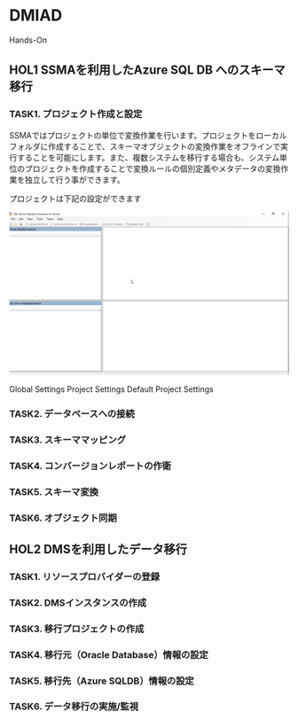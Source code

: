 # DMIAD
Hands-On

## HOL1 SSMAを利用したAzure SQL DB へのスキーマ移行

### TASK1. プロジェクト作成と設定
SSMAではプロジェクトの単位で変換作業を行います。プロジェクトをローカルフォルダに作成することで、スキーマオブジェクトの変換作業をオフラインで実行することを可能にします。また、複数システムを移行する場合も、システム単位のプロジェクトを作成することで変換ルールの個別定義やメタデータの変換作業を独立して行う事ができます。

プロジェクトは下記の設定ができます


![Startup](https://github.com/aki11-2/DMIAD/blob/master/Hands-on/SSMAforOracle_HandsOn_1.Startup_1-1.png)

Global Settings
Project Settings 
Default Project Settings


### TASK2. データベースへの接続
### TASK3. スキーママッピング
### TASK4. コンバージョンレポートの作衛
### TASK5. スキーマ変換
### TASK6. オブジェクト同期




## HOL2 DMSを利用したデータ移行

### TASK1. リソースプロバイダーの登録
### TASK2. DMSインスタンスの作成
### TASK3. 移行プロジェクトの作成
### TASK4. 移行元（Oracle Database）情報の設定
### TASK5. 移行先（Azure SQLDB）情報の設定
### TASK6. データ移行の実施/監視


